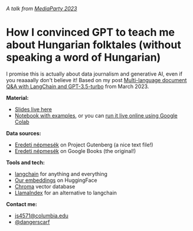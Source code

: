 *A talk from [MediaParty 2023](https://mediaparty.org/)*

# How I convinced GPT to teach me about Hungarian folktales (without speaking a word of Hungarian)

I promise this is actually about data journalism and generative AI, even if you reaaaally don't believe it! Based on my post [Multi-language document Q&A with LangChain and GPT-3.5-turbo](https://jonathansoma.com/words/multi-language-qa-gpt.html) from March 2023.

**Material:**

* [Slides live here](presentation.pdf)
* [Notebook with examples](multilingual-embeddings-walkthrough.ipynb), or you can [run it live online using Google Colab](https://colab.research.google.com/github/jsoma/mediaparty-folktales/blob/main/notebooks/multilingual-embeddings-walkthrough.ipynb)

**Data sources:**

* [Eredeti népmesék](https://www.gutenberg.org/ebooks/38852) on Project Gutenberg (a nice text file!)
* [Eredeti népmesék](https://www.google.com/books/edition/Eredeti_n%C3%A9pmes%C3%A9k/FcZSEAAAQBAJ?hl=en) on Google Books (the original!)

**Tools and tech:**

* [langchain](https://python.langchain.com/en/latest/index.html) for anything and everything
* [Our embeddings](https://huggingface.co/sentence-transformers/paraphrase-multilingual-MiniLM-L12-v2) on HuggingFace
* [Chroma](https://www.trychroma.com/) vector database
* [LlamaIndex](https://gpt-index.readthedocs.io/en/latest/) for an alternative to langchain

**Contact me:**

* [js4571@columbia.edu](js4571@columbia.edu)
* [@dangerscarf](https://twitter.com/dangerscarf)
